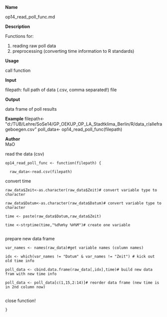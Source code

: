 **Name**
  
  op14_read_poll_func.md

**Description**
  
  Functions for:
  1. reading raw poll data
  2. preprocessing (converting time information to R standards)   

**Usage**
  
  call function

**Input**
  
  filepath: full path of data (.csv, comma separated!) file

**Output**
  
  data frame of poll results
  
**Example**
filepath<-"d:/TUB/Lehre/SoSe14/GP_OEKUP_OP_LA_Stadtklima_Berlin/R/data_r/allefrageboegen.csv"
poll_data<- op14_read_poll_func(filepath) 

**Author**  
  MaO


read the data (csv)
```{r}
op14_read_poll_func <- function(filepath) {
  
  raw_data<-read.csv(filepath)  
```

convert time
```{r}
raw_data$Zeit<-as.character(raw_data$Zeit)# convert variable type to character 

raw_data$Datum<-as.character(raw_data$Datum)# convert variable type to character

time <- paste(raw_data$Datum,raw_data$Zeit)

time <-strptime(time,"%d%m%y %H%M")# create one variable
  
```

prepare new data frame
```{r}
var_names <- names(raw_data)#get variable names (column names)

idx <- which(var_names != "Datum" & var_names != "Zeit") # kick out old time info 

poll_data <- cbind.data.frame(raw_data[,idx],time)# build new data fram with new time info

poll_data <- poll_data[c(1,15,2:14)]# reorder data frame (new time is in 2nd column now)
  
```

close function!
```{r}
}
  
```



